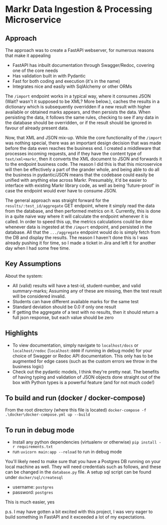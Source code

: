 # Markr Data Ingestion & Processing Microservice

## Approach
The approach was to create a FastAPI webserver, for numerous reasons that make it appealing
- FastAPI has inbuilt documentation through Swagger/Redoc, covering one of the core needs
- Has validation built in with Pydantic
- Fast for both coding and execution (it's in the name)
- Integrates nice and easily with SqlAlchemy or other ORMs

The `/import` endpoint works in a typical way, where it consumes JSON (Wait? wasn't it supposed to be XML? More below.), caches the results in a dictionary which is subsequently overridden if a new result with higher available or obtained marks appears, and then persists the data. When persisting the data, it follows the same rules, checking to see if any data in the database should be overridden, or if the result should be ignored in favour of already present data.

Now, that XML and JSON mix-up. While the core functionality of the `/import` was nothing special, there was an important design decision that was made before the data even reaches the business end. I created a middleware that processes incoming requests, and if they have the content type of `text/xml+markr`, then it converts the XML document to JSON and forwards it to the endpoint business code. The reason I did this is that this microservice will then be effectively a part of the grander whole, and being able to do all the business in pydantic/JSON means that the codebase could easily be unified with anything else across Markr. Presumably, it'd be easier to interface with existing Markr library code, as well as being 'future-proof' in case the endpoint would ever have to consume JSON. 

The general approach was straight forward for the `results/:test_id/aggregate` GET endpoint, where it simply read the data from the database, and then performed metrics on it. Currently, this is done in a quite naive way where it will calculate the endpoint whenever it is called. In order to speed this up, the metrics calculations could be done whenever data is ingested at the `/import` endpoint, and persisted in the database. All that the `.../aggregate` endpoint would do is simply fetch from the DB and display the results. The reason I haven't done this is I was already pushing it for time, so I made a ticket in Jira and left it for another day when I had some free time.

## Key Assumptions
About the system: 
- All (valid) results will have a test-id, student-number, and valid summary-marks; Assuming any of these are missing, then the test result will be considered invalid.
- Students can have different available marks for the same test 
- Standard deviation should be 0.0 if only one result 
- If getting the aggregate of a test with no results, then it should return a full json response, but each value should be zero

## Highlights
- To view documentation, simply navigate to `localhost/docs` or `localhost/redoc` (`localhost:8000` if running in debug mode) for your choice of Swagger or Redoc API documentation. This only has to be augmented for edge cases (such as the custom errors we throw in the business logic)
- Check out the pydantic models, I think they're pretty neat. The benefits of having typing and validation of JSON objects done straight out of the box with Python types is a powerful feature (and for not much code!)

## To build and run (docker / docker-compose)
From the root directory (where this file is located)
`docker-compose -f .\docker\docker-compose.yml up --build`

## To run in debug mode
- Install any python dependencies (virtualenv or otherwise) `pip install -r requirements.txt`
- run `uvicorn main:app --reload` to run in debug mode

You'll likely need to make sure that you have a Postgres DB running on your local machine as well. They will need credentials such as follows, and these can be changed in the `database.py` file. A setup sql script can be found under `docker/sql/createsql`
- username: `postgres`
- password: `postgres`



This is much easier, yes

p.s. I may have gotten a bit excited with this project, I was very eager to build something in FastAPI and it exceeded a lot of my expectations.
